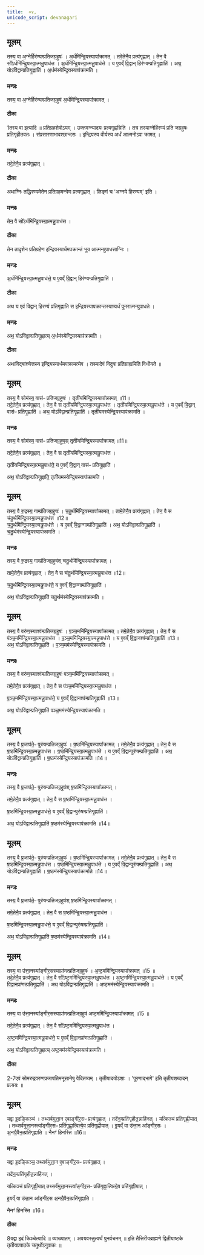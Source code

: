 ```yaml
---
title:  ०४,
unicode_script: devanagari
---
```

## मूलम्
तस्य॒ वा अ॒ग्नेर्हिर॑ण्यम्प्रतिजग्र॒हुषः॑ ।
अ॒र्धमि॑न्द्रि॒यस्यापा᳚क्रामत् ।
तदे॒तेनै॒व प्रत्य॑गृह्णात् ।
तेन॒ वै सो᳚ऽर्धमि॑न्द्रि॒यस्या॒त्मन्नु॒पाध॑त्त ।
अ॒र्धमि॑न्द्रि॒यस्या॒त्मन्नु॒पाध॑त्ते ।
य ए॒वव्ँ वि॒द्वान् हिर॑ण्यम्प्रतिगृ॒ह्णाति॑ ।
अथ॒ योऽवि॑द्वान्प्रतिगृ॒ह्णाति॑ ।
अ॒र्धम॑स्येन्द्रि॒यस्याप॑क्रामति ।
### मन्त्रः
तस्य॒ वा अ॒ग्नेर्हिर॑ण्यम्प्रतिजग्र॒हुष॑ अ॒र्धमि॑न्द्रि॒यस्यापा᳚क्रामत् ।

#### टीका

1तस्य वा इत्यादि ॥ प्रतिग्रहशेषोऽयम् । उक्तमग्न्यादयः प्रत्यगृह्णन्निति । तत्र तस्याग्नेर्हिरण्यं प्रति जग्रहुषः प्रतिगृहीतवतः । संप्रसारणाभावश्छान्दसः । इन्द्रियस्य वीर्यस्य अर्धं आत्मनोऽपा क्रामत् ।
### मन्त्रः

तदे॒तेनै॒व प्रत्य॑गृह्णात् ।
#### टीका

अथाग्निः तद्धिरण्यमेतेन प्रतिग्रहमन्त्रेण प्रत्यगृह्णात् । लिङ्गं च 'अग्नये हिरण्यम्' इति ।
### मन्त्रः
तेन॒ वै सो᳚ऽर्धमि॑न्द्रि॒यस्या॒त्मन्नु॒पाध॑त्त ।

#### टीका
तेन तादृशेन प्रतिग्रहेण इन्द्रियस्यार्धमपक्रान्तं भूय आत्मन्युपाधत्ताग्निः ।
### मन्त्रः
अ॒र्धमि॑न्द्रि॒यस्या॒त्मन्नु॒पाध॑त्ते॒ य ए॒वव्ँ वि॒द्वान् हिर॑ण्यम्प्रतिगृ॒ह्णाति॑ ।  


#### टीका
अथ य एवं विद्वान् हिरण्यं प्रतिगृह्णाति स इन्द्रियस्यापक्रान्तस्याप्यर्धं पुनरात्मन्युपाधते ।
### मन्त्रः
अथ॒ योऽवि॑द्वान्प्रतिगृ॒ह्णात्य् अ॒र्धम॑स्येन्द्रि॒यस्याप॑क्रामति ।

#### टीका
अथाविद्बांश्चेत्तस्य इन्द्रियस्यार्धमपक्रामत्येव । तस्मादेवं विदुषा प्रतिग्राह्यमिति विधीयते ॥

## मूलम्
तस्य॒ वै सोम॑स्य॒ वास॑ᳶ प्रतिजग्र॒हुषः॑ ।
तृती॑यमिन्द्रि॒यस्यापा᳚क्रामत् ॥11॥  
तदे॒तेनै॒व प्रत्य॑गृह्णात् ।
तेन॒ वै स तृती॑यमिन्द्रि॒यस्या॒त्मन्नु॒पाध॑त्त ।
तृती॑यमिन्द्रि॒यस्या॒त्मन्नु॒पाध॑त्ते ।
य ए॒वव्ँ वि॒द्वान् वास॑ᳶ प्रतिगृ॒ह्णाति॑ ।
अथ॒ योऽवि॑द्वान्प्रतिगृ॒ह्णाति॑ ।
तृती॑यमस्येन्द्रि॒यस्याप॑क्रामति ।
### मन्त्रः
तस्य॒ वै सोम॑स्य॒ वास॑ᳶ प्रतिजग्र॒हुष्॒स् तृती॑यमिन्द्रि॒यस्यापा᳚क्रामत् ॥11॥  

तदे॒तेनै॒व प्रत्य॑गृह्णात् ।
तेन॒ वै स तृती॑यमिन्द्रि॒यस्या॒त्मन्नु॒पाध॑त्त ।

तृती॑यमिन्द्रि॒यस्या॒त्मन्नु॒पाध॑त्ते॒ य ए॒वव्ँ वि॒द्वान् वास॑ᳶ प्रतिगृ॒ह्णाति॑ ।

अथ॒ योऽवि॑द्वान्प्रतिगृ॒ह्णाति॒ तृती॑यमस्येन्द्रि॒यस्याप॑क्रामति ।
## मूलम्
तस्य॒ वै रु॒द्रस्य॒ गाम्प्र॑तिजग्र॒हुषः॑ ।
च॒तु॒र्थमि॑न्द्रि॒यस्यापा᳚क्रामत् ।
तामे॒तेनै॒व प्रत्य॑गृह्णात् ।
तेन॒ वै स च॑तु॒र्थमि॑न्द्रि॒यस्या॒त्मन्नु॒पाध॑त्त ॥12॥  
च॒तु॒र्थमि॑न्द्रि॒यस्या॒त्मन्नु॒पाध॑त्ते ।
य ए॒वव्ँ वि॒द्वान्गाम्प्र॑तिगृ॒ह्णाति॑ ।
अथ॒ योऽवि॑द्वान्प्रतिगृ॒ह्णाति॑ ।
च॒तु॒र्थम॑स्येन्द्रि॒यस्याप॑क्रामति ।
### मन्त्रः
तस्य॒ वै रु॒द्रस्य॒ गाम्प्र॑तिजग्र॒हुष॑श् चतु॒र्थमि॑न्द्रि॒यस्यापा᳚क्रामत् ।

तामे॒तेनै॒व प्रत्य॑गृह्णात् ।
तेन॒ वै स च॑तु॒र्थमि॑न्द्रि॒यस्या॒त्मन्नु॒पाध॑त्त ॥12॥  

च॒तु॒र्थमि॑न्द्रि॒यस्या॒त्मन्नु॒पाध॑त्ते॒ य ए॒वव्ँ वि॒द्वान्गाम्प्र॑तिगृ॒ह्णाति॑ ।

अथ॒ योऽवि॑द्वान्प्रतिगृ॒ह्णाति॑ चतु॒र्थम॑स्येन्द्रि॒यस्याप॑क्रामति ।
## मूलम्
तस्य॒ वै वरु॑ण॒स्याश्व॑म्प्रतिजग्र॒हुषः॑ ।
प॒ञ्च॒ममि॑न्द्रि॒यस्यापा᳚क्रामत् ।
तमे॒तेनै॒व प्रत्य॑गृह्णात् ।
तेन॒ वै स प॑ञ्च॒ममि॑न्द्रि॒यस्या॒त्मन्नु॒पाध॑त्त ।
प॒ञ्च॒ममि॑न्द्रि॒यस्या॒त्मन्नु॒पाध॑त्ते ।
य ए॒वव्ँ वि॒द्वानश्व॑म्प्रतिगृ॒ह्णाति॑ ॥13॥  
अथ॒ योऽवि॑द्वान्प्रतिगृ॒ह्णाति॑ ।
प॒ञ्च॒मम॑स्येन्द्रि॒यस्याप॑क्रामति ।
### मन्त्रः
तस्य॒ वै वरु॑ण॒स्याश्व॑म्प्रतिजग्र॒हुषः॑ पञ्च॒ममि॑न्द्रि॒यस्यापा᳚क्रामत् ।

तमे॒तेनै॒व प्रत्य॑गृह्णात् ।
तेन॒ वै स प॑ञ्च॒ममि॑न्द्रि॒यस्या॒त्मन्नु॒पाध॑त्त ।

प॒ञ्च॒ममि॑न्द्रि॒यस्या॒त्मन्नु॒पाध॑त्ते॒ य ए॒वव्ँ वि॒द्वानश्व॑म्प्रतिगृ॒ह्णाति॑ ॥13॥  

अथ॒ योऽवि॑द्वान्प्रतिगृ॒ह्णाति॑ पञ्च॒मम॑स्येन्द्रि॒यस्याप॑क्रामति ।
## मूलम्

तस्य॒ वै प्र॒जाप॑ते॒ᳶ पुरु॑षम्प्रतिजग्र॒हुषः॑ ।
ष॒ष्ठमि॑न्द्रि॒यस्यापा᳚क्रामत् ।
तमे॒तेनै॒व प्रत्य॑गृह्णात् ।
तेन॒ वै स ष॒ष्ठमि॑न्द्रि॒यस्या॒त्मन्नु॒पाध॑त्त ।
ष॒ष्ठमि॑न्द्रि॒यस्या॒त्मन्नु॒पाध॑त्ते ।
य ए॒वव्ँ वि॒द्वान्पुरु॑षम्प्रतिगृ॒ह्णाति॑ ।
अथ॒ योऽवि॑द्वान्प्रतिगृ॒ह्णाति॑ ।
ष॒ष्ठम॑स्येन्द्रि॒यस्याप॑क्रामति ॥14॥  
### मन्त्रः
तस्य॒ वै प्र॒जाप॑ते॒ᳶ पुरु॑षम्प्रतिजग्र॒हुष॑श् ष॒ष्ठमि॑न्द्रि॒यस्यापा᳚क्रामत् ।

तमे॒तेनै॒व प्रत्य॑गृह्णात् ।
तेन॒ वै स ष॒ष्ठमि॑न्द्रि॒यस्या॒त्मन्नु॒पाध॑त्त ।

ष॒ष्ठमि॑न्द्रि॒यस्या॒त्मन्नु॒पाध॑त्ते॒ य ए॒वव्ँ वि॒द्वान्पुरु॑षम्प्रतिगृ॒ह्णाति॑ ।

अथ॒ योऽवि॑द्वान्प्रतिगृ॒ह्णाति॑ ष॒ष्ठम॑स्येन्द्रि॒यस्याप॑क्रामति ॥14॥  
## मूलम्
तस्य॒ वै प्र॒जाप॑ते॒ᳶ पुरु॑षम्प्रतिजग्र॒हुषः॑ ।
ष॒ष्ठमि॑न्द्रि॒यस्यापा᳚क्रामत् ।
तमे॒तेनै॒व प्रत्य॑गृह्णात् ।
तेन॒ वै स ष॒ष्ठमि॑न्द्रि॒यस्या॒त्मन्नु॒पाध॑त्त ।
ष॒ष्ठमि॑न्द्रि॒यस्या॒त्मन्नु॒पाध॑त्ते ।
य ए॒वव्ँ वि॒द्वान्पुरु॑षम्प्रतिगृ॒ह्णाति॑ ।
अथ॒ योऽवि॑द्वान्प्रतिगृ॒ह्णाति॑ ।
ष॒ष्ठम॑स्येन्द्रि॒यस्याप॑क्रामति ॥14॥  
### मन्त्रः
तस्य॒ वै प्र॒जाप॑ते॒ᳶ पुरु॑षम्प्रतिजग्र॒हुष॑श् ष॒ष्ठमि॑न्द्रि॒यस्यापा᳚क्रामत् ।

तमे॒तेनै॒व प्रत्य॑गृह्णात् ।
तेन॒ वै स ष॒ष्ठमि॑न्द्रि॒यस्या॒त्मन्नु॒पाध॑त्त ।

ष॒ष्ठमि॑न्द्रि॒यस्या॒त्मन्नु॒पाध॑त्ते॒ य ए॒वव्ँ वि॒द्वान्पुरु॑षम्प्रतिगृ॒ह्णाति॑ ।

अथ॒ योऽवि॑द्वान्प्रतिगृ॒ह्णाति॑  ष॒ष्ठम॑स्येन्द्रि॒यस्याप॑क्रामति ॥14॥  
## मूलम्
तस्य॒ वा उ॑त्ता॒नस्या᳚ङ्गीर॒सस्याप्रा॑णत्प्रतिजग्र॒हुषः॑ ।
अ॒ष्ट॒ममि॑न्द्रि॒यस्यापा᳚क्रामत् ॥15 ॥  
तदे॒तेनै॒व प्रत्य॑गृह्णात् ।
तेन॒ वै सो᳚ऽष्ट॒ममि॑न्द्रि॒यस्या॒त्मन्नु॒पाध॑त्त ।
अ॒ष्ट॒ममि॑न्द्रि॒यस्या॒त्मन्नु॒पाध॑त्ते ।
य ए॒वव्ँ वि॒द्वानप्रा॑णत्प्रतिगृ॒ह्णाति॑ ।
अथ॒ योऽवि॑द्वान्प्रतिगृ॒ह्णाति॑ ।
अ॒ष्ट॒मम॑स्येन्द्रि॒यस्याप॑क्रामति ।
### मन्त्रः
तस्य॒ वा उ॑त्ता॒नस्या᳚ङ्गीर॒सस्याप्रा॑णत्प्रतिजग्र॒हुष॑ अष्ट॒ममि॑न्द्रि॒यस्यापा᳚क्रामत् ॥15 ॥  

तदे॒तेनै॒व प्रत्य॑गृह्णात् ।
तेन॒ वै सो᳚ऽष्ट॒ममि॑न्द्रि॒यस्या॒त्मन्नु॒पाध॑त्त ।

अ॒ष्ट॒ममि॑न्द्रि॒यस्या॒त्मन्नु॒पाध॑त्ते॒ य ए॒वव्ँ वि॒द्वानप्रा॑णत्प्रतिगृ॒ह्णाति॑ ।

अथ॒ योऽवि॑द्वान्प्रतिगृ॒ह्णात्य् अष्ट॒मम॑स्येन्द्रि॒यस्याप॑क्रामति ।
#### टीका
2-7एवं सोमरुद्रवरुणप्रजापतिमनूत्तानेषु वेदितव्यम् । तृतीयादयोंऽशाः । 'पूरणाद्भागे' इति तृतीयशब्दादन् प्रत्ययः ॥

## मूलम्
यद्वा इ॒दङ्किञ्च॑ ।
तथ्सर्व॑मुत्ता॒न ए॒वाङ्गी॑र॒सᳶ प्रत्य॑गृह्णात् ।
तदे॑न॒म्प्रति॑गृहीत॒न्नाहि॑नत् ।
यत्किञ्च॑ प्रतिगृह्णी॒यात् ।
तथ्सर्व॑मुत्ता॒नस्त्वा᳚ङ्गीर॒सᳶ प्रति॑गृह्णा॒त्वित्ये॒व प्रति॑गृह्णीयात् ।
इ॒यव्ँ वा उ॑त्ता॒न आ᳚ङ्गीर॒सः ।
अ॒नयै॒वैन॒त्प्रति॑गृह्णाति ।
नैनꣳ॑ हिनस्ति ॥16॥  
### मन्त्रः
यद्वा इ॒दङ्किञ्च॒ तथ्सर्व॑मुत्ता॒न ए॒वाङ्गी॑र॒सᳶ प्रत्य॑गृह्णात् ।

तदे॑न॒म्प्रति॑गृहीत॒न्नाहि॑नत् ।

यत्किञ्च॑ प्रतिगृह्णी॒यात् तथ्सर्व॑मुत्ता॒नस्त्वा᳚ङ्गीर॒सᳶ प्रति॑गृह्णा॒त्वित्ये॒व प्रति॑गृह्णीयात् ।

इ॒यव्ँ वा उ॑त्ता॒न आ᳚ङ्गीर॒स अ॒नयै॒वैन॒त्प्रति॑गृह्णाति ।

नैनꣳ॑ हिनस्ति ॥16॥  
#### टीका

8यद्वा इदं किञ्चेत्यादि ॥ व्याख्यातम् । अवयवस्तुत्यर्थं पुनर्वचनम् ॥
इति तैत्तिरीयब्राह्मणे द्वितीयाष्टके तृतीयप्रपाठके चतुर्थोऽनुवाकः ॥  
